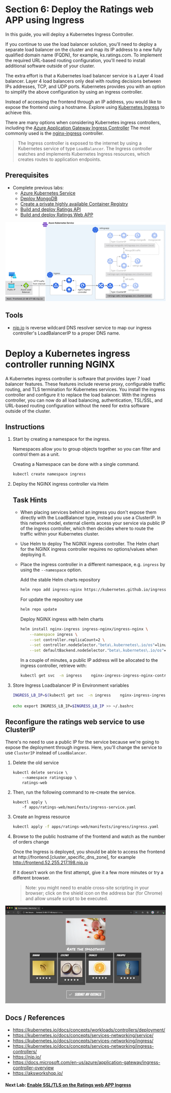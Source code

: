 Section 6: Deploy the Ratings web APP using Ingress
==

In this guide, you will deploy a Kubernetes Ingress Controller.

If you continue to use the load balancer solution, you'll need to deploy a separate load balancer on the cluster and map its IP address to a new fully qualified domain name (FQDN), for example, ks.ratings.com. To implement the required URL-based routing configuration, you'll need to install additional software outside of your cluster.

The extra effort is that a Kubernetes load balancer service is a Layer 4 load balancer. Layer 4 load balancers only deal with routing decisions between IPs addresses, TCP, and UDP ports. Kubernetes provides you with an option to simplify the above configuration by using an ingress controller.

Instead of accessing the frontend through an IP address, you would like to expose the frontend using a hostname. Explore using [Kubernetes Ingress](https://kubernetes.io/docs/concepts/services-networking/ingress/) to achieve this.

There are many options when considering Kubernetes ingress controllers, including the [Azure Application Gateway Ingress Controller](https://docs.microsoft.com/en-us/azure/application-gateway/ingress-controller-overview) The most commonly used is the [nginx-ingress](https://github.com/helm/charts/tree/master/stable/nginx-ingress) controller.

> The Ingress controller is exposed to the internet by using a Kubernetes service of type `LoadBalancer`. The Ingress controller watches and implements Kubernetes Ingress resources, which creates routes to application endpoints.

## Prerequisites
* Complete previous labs:
    * [Azure Kubernetes Service](../create-aks-cluster/README.md)
    * [Deploy MongoDB](../deploy-mongodb/README.md)
    * [Create a private highly available Container Registry](../azure-container-registry/README.md)
    * [Build and deploy Ratings API](labs/ratings-api/README.md)
    * [Build and deploy Ratings Web APP](/labs/ratings-web/README.md)

![Ingress Controller Architecture](/labs/ingress/img/ingress-architecture.svg "Ingress Controller Architecture")

## Tools
* [nip.io](https://nip.io/) is reverse wildcard DNS resolver service to map our ingress controller's LoadBalancerIP to a proper DNS name.

# Deploy a Kubernetes ingress controller running NGINX
A Kubernetes ingress controller is software that provides layer 7 load balancer features. These features include reverse proxy, configurable traffic routing, and TLS termination for Kubernetes services. You install the ingress controller and configure it to replace the load balancer. With the ingress controller, you can now do all load balancing, authentication, TSL/SSL, and URL-based routing configuration without the need for extra software outside of the cluster.



## Instructions

1. Start by creating a namespace for the ingress.

    Namespaces allow you to group objects together so you can filter and control them as a unit.

    Creating a Namespace can be done with a single command.

    ```bash
    kubectl create namespace ingress
    ```

2. Deploy the NGINX ingress controller via Helm

    ## Task Hints
    
    * When placing services behind an ingress you don't expose them directly with the LoadBalancer type, instead you use a ClusterIP. In this network model, external clients access your service via public IP of the ingress controller, which then decides where to route the traffic within your Kubernetes cluster.


    * Use Helm to deploy The NGINX ingress controller. The Helm chart for the NGINX ingress controller requires no options/values when deploying it.

    * Place the ingress controller in a different namespace, e.g. `ingress` by using the `--namespace` option.

        Add the stable Helm charts repository

         ```bash
        helm repo add ingress-nginx https://kubernetes.github.io/ingress-nginx
        ```
        
        For update the repository use

         ```bash
        helm repo update
        ``` 
         
        Deploy NGINX ingress with helm charts

        ```bash
        helm install nginx-ingress ingress-nginx/ingress-nginx \
            --namespace ingress \
            --set controller.replicaCount=2 \
            --set controller.nodeSelector."beta\.kubernetes\.io/os"=linux \
            --set defaultBackend.nodeSelector."beta\.kubernetes\.io/os"=linux
        ```

        In a couple of minutes, a public IP address will be allocated to the ingress controller, retrieve with:

        ```bash
        kubectl get svc  -n ingress    nginx-ingress-ingress-nginx-controller -o jsonpath="{.status.loadBalancer.ingress[*].ip}"
        ```

3. Store Ingress Loadbalancer IP in Environment variables

    ```bash
    INGRESS_LB_IP=$(kubectl get svc  -n ingress    nginx-ingress-ingress-nginx-controller -o jsonpath="{.status.loadBalancer.ingress[*].ip}")

    echo export INGRESS_LB_IP=$INGRESS_LB_IP >> ~/.bashrc
    ```

## Reconfigure the ratings web service to use ClusterIP
There's no need to use a public IP for the service because we're going to expose the deployment through ingress. Here, you'll change the service to use `ClusterIP` instead of `LoadBalancer`.

1. Delete the old service

    ```
    kubectl delete service \
        --namespace ratingsapp \
        ratings-web
    ```

2. Then, run the following command to re-create the service.

    ```
    kubectl apply \
        -f apps/ratings-web/manifests/ingress-service.yaml
    ```

4. Create an Ingress resource

    ```bash
    kubectl apply -f apps/ratings-web/manifests/ingress/ingress.yaml
    ```

5. Browse to the public hostname of the frontend and watch as the number of orders change

    Once the Ingress is deployed, you should be able to access the frontend at http://frontend.[cluster_specific_dns_zone], for example http://frontend.52.255.217.198.nip.io

    If it doesn’t work on the first attempt, give it a few more minutes or try a different browser.

    > Note: you might need to enable cross-site scripting in your browser; click on the shield icon on the address bar (for Chrome) and allow unsafe script to be executed.

![Output of Ingress Controller](/labs/ingress/img/ratings-web-ingress.png "Output of Ingress Controller")


## Docs / References

* https://kubernetes.io/docs/concepts/workloads/controllers/deployment/
* https://kubernetes.io/docs/concepts/services-networking/service/
* https://kubernetes.io/docs/concepts/services-networking/ingress/
* https://kubernetes.io/docs/concepts/services-networking/ingress-controllers/
* https://nip.io/
* https://docs.microsoft.com/en-us/azure/application-gateway/ingress-controller-overview
* https://aksworkshop.io/

#### Next Lab: [Enable SSL/TLS on the Ratings web APP Ingress](../tls-ingress/README.md)
